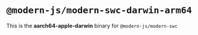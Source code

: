 # `@modern-js/modern-swc-darwin-arm64`

This is the **aarch64-apple-darwin** binary for `@modern-js/modern-swc`
